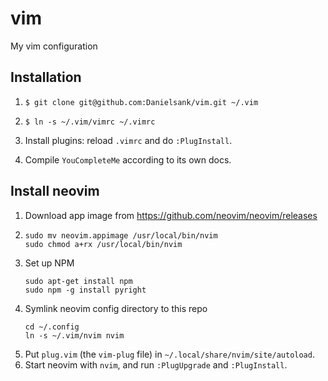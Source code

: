 # vim
My vim configuration

## Installation

1. `$ git clone git@github.com:Danielsank/vim.git ~/.vim`

1. `$ ln -s ~/.vim/vimrc ~/.vimrc`

1. Install plugins: reload `.vimrc` and do `:PlugInstall`.

1. Compile `YouCompleteMe` according to its own docs.


## Install neovim

1. Download app image from https://github.com/neovim/neovim/releases
1.
    ```
    sudo mv neovim.appimage /usr/local/bin/nvim
    sudo chmod a+rx /usr/local/bin/nvim
    ```
1. Set up NPM
    ```
    sudo apt-get install npm
    sudo npm -g install pyright
    ```
1. Symlink neovim config directory to this repo
    ```
    cd ~/.config
    ln -s ~/.vim/nvim nvim
    ```
1. Put `plug.vim` (the `vim-plug` file) in `~/.local/share/nvim/site/autoload`.
1. Start neovim with `nvim`, and run `:PlugUpgrade` and `:PlugInstall`.
